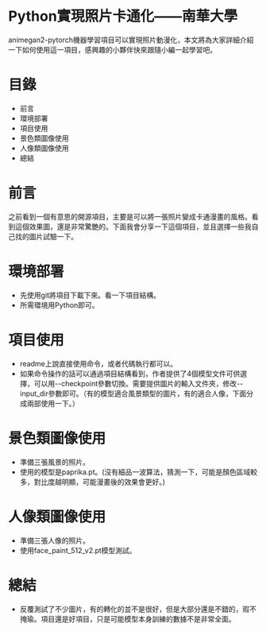 # Python實現照片卡通化——南華大學
animegan2-pytorch機器學習項目可以實現照片動漫化，本文將為大家詳細介紹一下如何使用這一項目，感興趣的小夥伴快來跟隨小編一起學習吧。
# 目錄
* 前言
* 環境部署
* 項目使用
* 景色類圖像使用
* 人像類圖像使用
* 總結
# 前言
之前看到一個有意思的開源項目，主要是可以將一張照片變成卡通漫畫的風格。看到這個效果圖，還是非常驚艷的。下面我會分享一下這個項目，並且選擇一些我自己找的圖片試驗一下。
# 環境部署
* 先使用git將項目下載下來。看一下項目結構。
* 所需環境用Python即可。
# 項目使用
* readme上說直接使用命令，或者代碼執行都可以。
* 如果命令操作的話可以通過項目結構看到，作者提供了4個模型文件可供選擇，可以用--checkpoint參數切換。需要提供圖片的輸入文件夾，修改--input_dir參數即可。（有的模型適合風景類型的圖片，有的適合人像，下面分成兩部使用一下。）
# 景色類圖像使用
* 準備三張風景的照片。
* 使用的模型是paprika.pt。(沒有細品一波算法，猜測一下，可能是顏色區域較多，對比度越明顯，可能漫畫後的效果會更好。)
# 人像類圖像使用
*  準備三張人像的照片。
* 使用face_paint_512_v2.pt模型測試。
# 總結
* 反覆測試了不少圖片，有的轉化的並不是很好，但是大部分還是不錯的，瑕不掩瑜。項目還是好項目，只是可能模型本身訓練的數據不是非常全面。
